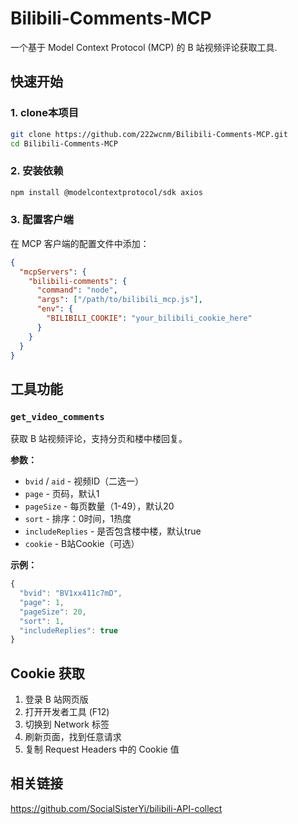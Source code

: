 # Bilibili-Comments-MCP
一个基于 Model Context Protocol (MCP) 的 B 站视频评论获取工具.

## 快速开始

### 1. clone本项目
```bash
git clone https://github.com/222wcnm/Bilibili-Comments-MCP.git
cd Bilibili-Comments-MCP
```


### 2. 安装依赖
```bash
npm install @modelcontextprotocol/sdk axios
```

### 3. 配置客户端
在 MCP 客户端的配置文件中添加：

```json
{
  "mcpServers": {
    "bilibili-comments": {
      "command": "node",
      "args": ["/path/to/bilibili_mcp.js"],
      "env": {
        "BILIBILI_COOKIE": "your_bilibili_cookie_here"
      }
    }
  }
}
```

## 工具功能

### `get_video_comments`
获取 B 站视频评论，支持分页和楼中楼回复。

**参数：**
- `bvid` / `aid` - 视频ID（二选一）
- `page` - 页码，默认1
- `pageSize` - 每页数量（1-49），默认20
- `sort` - 排序：0时间，1热度
- `includeReplies` - 是否包含楼中楼，默认true
- `cookie` - B站Cookie（可选）

**示例：**
```javascript
{
  "bvid": "BV1xx411c7mD",
  "page": 1,
  "pageSize": 20,
  "sort": 1,
  "includeReplies": true
}
```

## Cookie 获取

1. 登录 B 站网页版
2. 打开开发者工具 (F12)
3. 切换到 Network 标签
4. 刷新页面，找到任意请求
5. 复制 Request Headers 中的 Cookie 值

## 相关链接

https://github.com/SocialSisterYi/bilibili-API-collect
